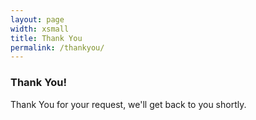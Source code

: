 ```yaml
---
layout: page
width: xsmall
title: Thank You
permalink: /thankyou/
---
```


<div class="thanksSection uk-text-center uk-margin-large-top">
    <h3>Thank You!</h3>
    <p>Thank You for your request, we'll get back to you shortly.</p>
</div>

<!--{% include formspree.html email="my_name@gmail.com" redirect="/thanks/" name="true" subject="true" %}
##### Thank You!
Thank You for your feedback, we'll get back to you shortly.
-->

